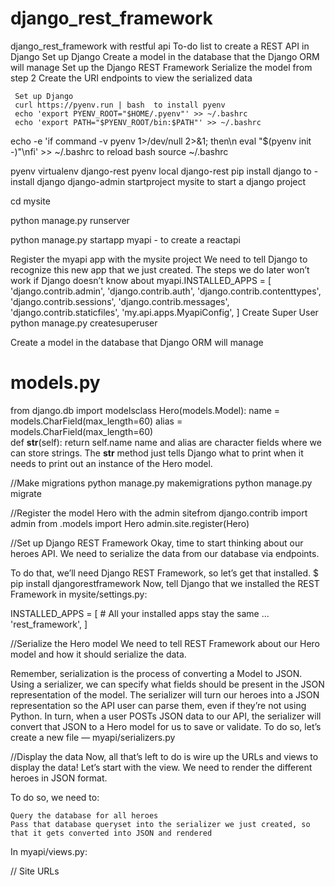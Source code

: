 # django_rest_framework
django_rest_framework with restful api
To-do list to create a REST API in Django
    Set up Django
    Create a model in the database that the Django ORM will manage
    Set up the Django REST Framework
    Serialize the model from step 2
    Create the URI endpoints to view the serialized data
    
     Set up Django
     curl https://pyenv.run | bash  to install pyenv
     echo 'export PYENV_ROOT="$HOME/.pyenv"' >> ~/.bashrc
     echo 'export PATH="$PYENV_ROOT/bin:$PATH"' >> ~/.bashrc
echo -e 'if command -v pyenv 1>/dev/null 2>&1; then\n eval "$(pyenv init -)"\nfi' >> ~/.bashrc
     to reload bash source ~/.bashrc
     
pyenv virtualenv django-rest
pyenv local django-rest
pip install django to -install django 
django-admin startproject mysite to start a django project

cd mysite 

python manage.py runserver

python manage.py startapp myapi - to create a reactapi

Register the myapi app with the mysite project
We need to tell Django to recognize this new app that we just created. The steps we do later won’t work if Django doesn’t know about myapi.INSTALLED_APPS = [
    'django.contrib.admin',
    'django.contrib.auth',
    'django.contrib.contenttypes',
    'django.contrib.sessions',
    'django.contrib.messages',
    'django.contrib.staticfiles',
    'my.api.apps.MyapiConfig',
]
Create Super User
python manage.py createsuperuser

Create a model in the database that Django ORM will manage
# models.py
from django.db import modelsclass Hero(models.Model):
    name = models.CharField(max_length=60)
    alias = models.CharField(max_length=60)  
    def __str__(self):
        return self.name
name and alias are character fields where we can store strings. The __str__ method just tells Django what to print when it needs to print out an instance of the Hero model.

//Make migrations
python manage.py makemigrations
python manage.py migrate

//Register the model Hero with the admin sitefrom django.contrib import admin
from .models import Hero
admin.site.register(Hero)

//Set up Django REST Framework
Okay, time to start thinking about our heroes API. We need to serialize the data from our database via endpoints.

To do that, we’ll need Django REST Framework, so let’s get that installed.
$ pip install djangorestframework
Now, tell Django that we installed the REST Framework in mysite/settings.py:

INSTALLED_APPS = [
    # All your installed apps stay the same
    ...
    'rest_framework',
]

//Serialize the Hero model
We need to tell REST Framework about our Hero model and how it should serialize the data.

Remember, serialization is the process of converting a Model to JSON. Using a serializer, we can specify what fields should be present in the JSON representation of the model.
The serializer will turn our heroes into a JSON representation so the API user can parse them, even if they’re not using Python. In turn, when a user POSTs JSON data to our API, the serializer will convert that JSON to a Hero model for us to save or validate.
To do so, let’s create a new file — myapi/serializers.py

//Display the data
Now, all that’s left to do is wire up the URLs and views to display the data!
Let’s start with the view. We need to render the different heroes in JSON format.

To do so, we need to:

    Query the database for all heroes
    Pass that database queryset into the serializer we just created, so that it gets converted into JSON and rendered

In myapi/views.py:

// Site URLs



